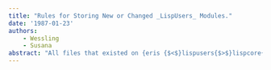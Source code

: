 ```yaml
---
title: "Rules for Storing New or Changed _LispUsers_ Modules."
date: '1987-01-23'
authors: 
    - Wessling
    - Susana
abstract: "All files that existed on {eris {$<$}lispusers{$>$}lispcore{$>$} as of NOW have been moved to {eris {$<$}LispUsers{$>$}Lyric{$>$}. From now on, follow these rules for storing new or changed LispUsers modules.vphantom{}}}"
---
```


